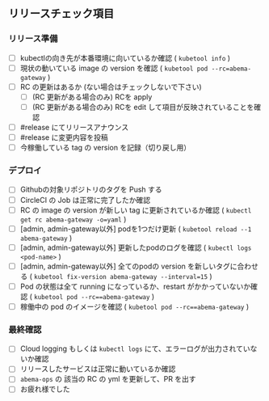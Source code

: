 ## リリースチェック項目

### リリース準備

- [ ] kubectlの向き先が本番環境に向いているか確認 ( `kubetool info` )
- [ ] 現状の動いている image の version を確認 ( `kubetool pod --rc=abema-gateway` )
- [ ] RC の更新はあるか (ない場合はチェックしないで下さい)
    - [ ] (RC 更新がある場合のみ) RCを apply
    - [ ] (RC 更新がある場合のみ) RCを edit して項目が反映されていることを確認
- [ ] #release にてリリースアナウンス
- [ ] #release に変更内容を投稿
- [ ] 今稼働している tag の version を記録（切り戻し用）

### デプロイ

- [ ] Githubの対象リポジトリのタグを Push する
- [ ] CircleCI の Job は正常に完了したか確認
- [ ] RC の image の version が新しい tag に更新されているか確認 ( `kubectl get rc abema-gateway -o=yaml` )
- [ ] [admin, admin-gateway以外] podを1つだけ更新 ( `kubetool reload --1 abema-gateway` )
- [ ] [admin, admin-gateway以外] 更新したpodのログを確認 ( `kubectl logs <pod-name>` )
- [ ] [admin, admin-gateway以外] 全てのpodの version を新しいタグに合わせる ( `kubetool fix-version abema-gateway --interval=15` )
- [ ] Pod の状態は全て running になっているか、restart がかかっていないか確認 ( `kubetool pod --rc==abema-gateway` )
- [ ] 稼働中の pod のイメージを確認 ( `kubetool pod --rc==abema-gateway` )

### 最終確認

- [ ] Cloud logging もしくは `kubectl logs` にて、エラーログが出力されていないか確認
- [ ] リリースしたサービスは正常に動いているか確認
- [ ] `abema-ops` の 該当の RC の yml を更新して、PR を出す
- [ ]  お疲れ様でした
